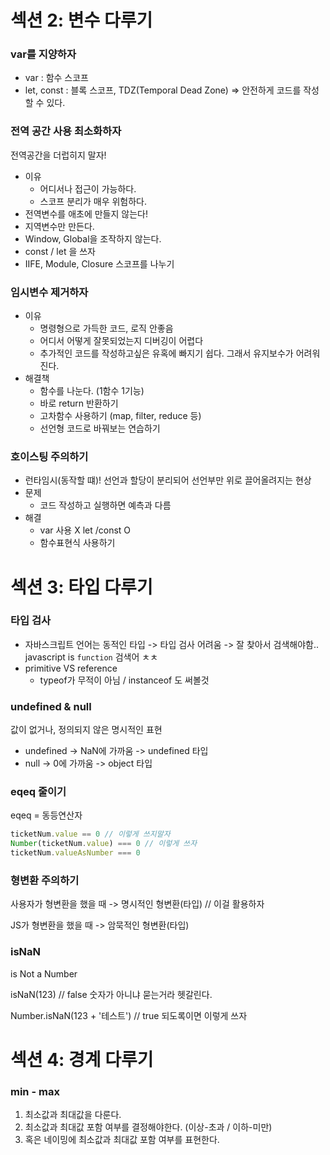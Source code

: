 # 섹션 2: 변수 다루기

### var를 지양하자

* var : 함수 스코프
* let, const : 블록 스코프, TDZ(Temporal Dead Zone) => 안전하게 코드를 작성할 수 있다. 

### 전역 공간 사용 최소화하자

전역공간을 더럽히지 말자!

* 이유
  * 어디서나 접근이 가능하다.
  * 스코프 분리가 매우 위험하다.
* 전역변수를 애초에 만들지 않는다!
* 지역변수만 만든다.
* Window, Global을 조작하지 않는다.
* const / let 을 쓰자
* IIFE, Module, Closure 스코프를 나누기

### 임시변수 제거하자

* 이유
  * 명령형으로 가득한 코드, 로직 안좋음
  * 어디서 어떻게 잘못되었는지 디버깅이 어렵다
  * 추가적인 코드를 작성하고싶은 유혹에 빠지기 쉽다. 그래서 유지보수가 어려워진다.
* 해결책 
  * 함수를 나눈다. (1함수 1기능)
  * 바로 return 반환하기
  * 고차함수 사용하기 (map, filter, reduce 등)
  * 선언형 코드로 바꿔보는 연습하기

### 호이스팅 주의하기

* 런타임시(동작할 떄)! 선언과 할당이 분리되어 선언부만 위로 끌어올려지는 현상
* 문제
  * 코드 작성하고 실행하면 예측과 다름
* 해결
  * var 사용 X let /const O
  * 함수표현식 사용하기

# 섹션 3: 타입 다루기

### 타입 검사

* 자바스크립트 언어는 동적인 타입 -> 타입 검사 어려움 -> 잘 찾아서 검색해야함.. javascript is `function`  검색어 ㅊㅊ
* primitive VS reference
  * typeof가 무적이 아님 / instanceof 도 써볼것

### undefined & null

값이 없거나, 정의되지 않은 명시적인 표현

* undefined -> NaN에 가까움 -> undefined 타입
* null -> 0에 가까움 -> object 타입

### eqeq 줄이기

eqeq = 동등연산자 

```javascript
ticketNum.value == 0 // 이렇게 쓰지말자
Number(ticketNum.value) === 0 // 이렇게 쓰자
ticketNum.valueAsNumber === 0
```

### 형변환 주의하기

사용자가 형변환을 했을 때 -> 명시적인 형변환(타입) // 이걸 활용하자

JS가 형변환을 했을 때 -> 암묵적인 형변환(타입)

### isNaN

is Not a Number

isNaN(123) // false 숫자가 아니냐 묻는거라 헷갈린다.

Number.isNaN(123 + '테스트') // true 되도록이면 이렇게 쓰자

# 섹션 4: 경계 다루기

### min - max

1. 최소값과 최대값을 다룬다.
2. 최소값과 최대값 포함 여부를 결정해야한다. (이상-초과 / 이하-미만)
3. 혹은 네이밍에 최소값과 최대값 포함 여부를 표현한다.